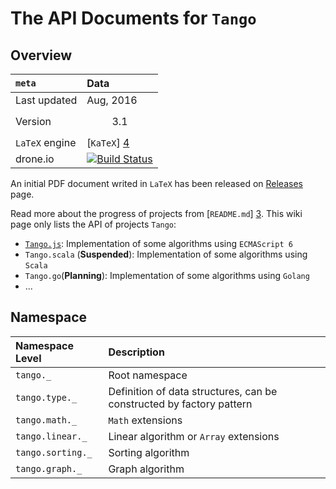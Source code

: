 # The API Documents for `Tango`


## Overview

`meta` | Data
:----|:-------
Last updated | Aug, 2016
Version | $$3.1$$
`LaTeX` engine | [`KaTeX`] [4]
drone.io | [![Build Status](https://drone.io/github.com/scozv/tango/status.png)](https://drone.io/github.com/scozv/tango/latest)

An initial PDF document writed in `LaTeX` has been released on
[Releases](https://github.com/scozv/algo-wiki/releases) page.

Read more about the progress of projects from [`README.md`] [3].
This wiki page only lists the API of projects `Tango`:

*  [`Tango.js`](https://github.com/scozv/tango/tree/master/lang/es6): Implementation of some algorithms using `ECMAScript 6`
*  `Tango.scala` (__Suspended__): Implementation of some algorithms using `Scala`
*  `Tango.go`(__Planning__): Implementation of some algorithms using `Golang`
*  ...


## Namespace


Namespace Level | Description
:-------|:------
`tango._` | Root namespace
`tango.type._` | Definition of data structures, can be constructed by factory pattern
`tango.math._` | `Math` extensions
`tango.linear._` | Linear algorithm or `Array` extensions
`tango.sorting._` | Sorting algorithm
`tango.graph._` | Graph algorithm


[1]: https://github.com/scozv/tango	"Algo-js"
[2]: https://github.com/scozv/algo-scala	"Algo-scala"
[3]: https://github.com/scozv/tango/blob/master/lang/es6/README.md "README.md"
[4]: https://khan.github.io/KaTeX/ "KaTeX"

